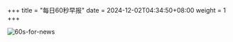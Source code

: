 +++
title = "每日60秒早报"
date = 2024-12-02T04:34:50+08:00
weight = 1
+++

![60s-for-news](/img/zaobao/zaobao.png "由 ALAPI 提供支持")

